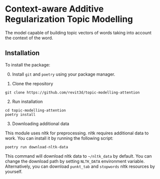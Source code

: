 # Context-aware Additive Regularization Topic Modelling

The model capable of building topic vectors of words taking into account the context of the word.

## Installation

To install the package:

0. Install `git` and `poetry` using your package manager.

1. Clone the repository

```
git clone https://github.com/revit3d/topic-modelling-attention
```

2. Run installation

```
cd topic-modelling-attention
poetry install
```

3. Downloading additional data

This module uses nltk for preprocessing. nltk requires additional data to work.
You can install it by running the following script:
```
poetry run download-nltk-data
```
This command will download nltk data to `~/nltk_data` by default.
You can change the download path by setting `NLTK_DATA` environment variable.
Alternatively, you can download `punkt_tab` and `stopwords` nltk resources by yourself.
